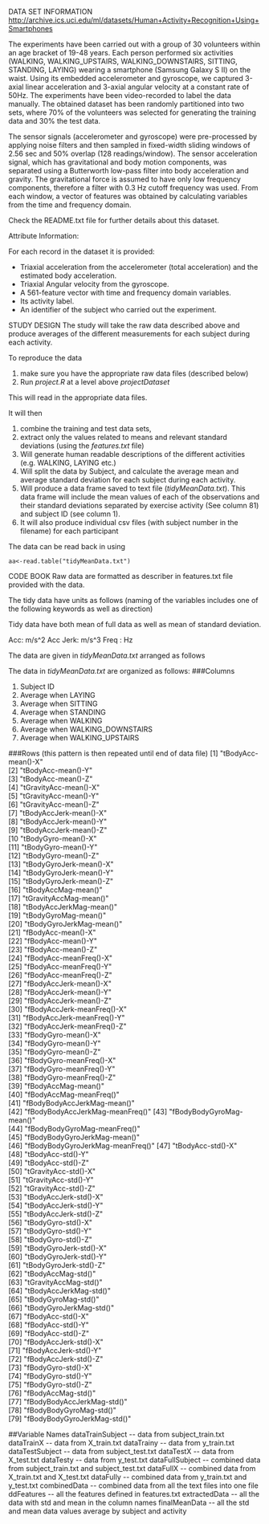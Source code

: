 DATA SET INFORMATION 
http://archive.ics.uci.edu/ml/datasets/Human+Activity+Recognition+Using+Smartphones

The experiments have been carried out with a group of 30 volunteers within an age bracket of 19-48 years. Each person performed six activities (WALKING, WALKING_UPSTAIRS, WALKING_DOWNSTAIRS, SITTING, STANDING, LAYING) wearing a smartphone (Samsung Galaxy S II) on the waist. Using its embedded accelerometer and gyroscope, we captured 3-axial linear acceleration and 3-axial angular velocity at a constant rate of 50Hz. The experiments have been video-recorded to label the data manually. The obtained dataset has been randomly partitioned into two sets, where 70% of the volunteers was selected for generating the training data and 30% the test data.

The sensor signals (accelerometer and gyroscope) were pre-processed by applying noise filters and then sampled in fixed-width sliding windows of 2.56 sec and 50% overlap (128 readings/window). The sensor acceleration signal, which has gravitational and body motion components, was separated using a Butterworth low-pass filter into body acceleration and gravity. The gravitational force is assumed to have only low frequency components, therefore a filter with 0.3 Hz cutoff frequency was used. From each window, a vector of features was obtained by calculating variables from the time and frequency domain.

Check the README.txt file for further details about this dataset.

Attribute Information:

For each record in the dataset it is provided:
- Triaxial acceleration from the accelerometer (total acceleration) and the estimated body acceleration.
- Triaxial Angular velocity from the gyroscope.
- A 561-feature vector with time and frequency domain variables.
- Its activity label.
- An identifier of the subject who carried out the experiment. 


STUDY DESIGN
The study will take the raw data described above and produce averages of the different measurements for each subject during each activity.

To reproduce the data 

1. make sure you have the appropriate raw data files (described below)
2. Run  *project.R* at a level above *projectDataset*

This will read in the appropriate data files.

It will then 

1. combine the training and test data sets, 
2. extract only the values related to means and relevant standard deviations (using the *features.txt* file)
3. Will generate human readable descriptions of the different activities (e.g. WALKING, LAYING etc.)
4. Will split the data by Subject, and calculate the average mean and average standard deviation for each subject during each activity.
5. Will produce a data frame saved to text file (*tidyMeanData.txt*). This data frame will include the mean values of each of the observations and their standard deviations separated by exercise activity (See column 81)  and subject ID (see column 1).
6. It will also produce individual csv files (with subject number in the filename) for each participant

The data can be read back in using

```
aa<-read.table("tidyMeanData.txt")
```

CODE BOOK
Raw data are formatted as describer in features.txt file provided with the data.

The tidy data have units as follows (naming of the variables includes one of the following keywords as well as direction)

Tidy data have both mean of full data as well as mean of standard deviation.

Acc: m/s^2
Acc Jerk: m/s^3
Freq : Hz

The data are given in *tidyMeanData.txt* arranged as follows 

The data in *tidyMeanData.txt* are organized as follows:
###Columns

1. Subject ID
2. Average when LAYING
3. Average when SITTING
4. Average when STANDING
5. Average when WALKING
6. Average when WALKING_DOWNSTAIRS
7. Average when WALKING_UPSTAIRS

###Rows (this pattern is then repeated until end of data file)
[1] "tBodyAcc-mean()-X"              
[2] "tBodyAcc-mean()-Y"              
[3] "tBodyAcc-mean()-Z"              
[4] "tGravityAcc-mean()-X"           
[5] "tGravityAcc-mean()-Y"           
[6] "tGravityAcc-mean()-Z"           
[7] "tBodyAccJerk-mean()-X"          
[8] "tBodyAccJerk-mean()-Y"          
[9] "tBodyAccJerk-mean()-Z"          
[10  "tBodyGyro-mean()-X"             
[11] "tBodyGyro-mean()-Y"             
[12] "tBodyGyro-mean()-Z"             
[13] "tBodyGyroJerk-mean()-X"         
[14] "tBodyGyroJerk-mean()-Y"         
[15] "tBodyGyroJerk-mean()-Z"         
[16] "tBodyAccMag-mean()"             
[17] "tGravityAccMag-mean()"          
[18] "tBodyAccJerkMag-mean()"         
[19] "tBodyGyroMag-mean()"            
[20] "tBodyGyroJerkMag-mean()"        
[21] "fBodyAcc-mean()-X"              
[22] "fBodyAcc-mean()-Y"              
[23] "fBodyAcc-mean()-Z"              
[24] "fBodyAcc-meanFreq()-X"          
[25] "fBodyAcc-meanFreq()-Y"          
[26] "fBodyAcc-meanFreq()-Z"          
[27] "fBodyAccJerk-mean()-X"          
[28] "fBodyAccJerk-mean()-Y"          
[29] "fBodyAccJerk-mean()-Z"          
[30] "fBodyAccJerk-meanFreq()-X"      
[31] "fBodyAccJerk-meanFreq()-Y"      
[32] "fBodyAccJerk-meanFreq()-Z"      
[33] "fBodyGyro-mean()-X"             
[34] "fBodyGyro-mean()-Y"             
[35] "fBodyGyro-mean()-Z"             
[36] "fBodyGyro-meanFreq()-X"         
[37] "fBodyGyro-meanFreq()-Y"         
[38] "fBodyGyro-meanFreq()-Z"         
[39] "fBodyAccMag-mean()"             
[40] "fBodyAccMag-meanFreq()"         
[41] "fBodyBodyAccJerkMag-mean()"     
[42] "fBodyBodyAccJerkMag-meanFreq()" 
[43] "fBodyBodyGyroMag-mean()"        
[44] "fBodyBodyGyroMag-meanFreq()"    
[45] "fBodyBodyGyroJerkMag-mean()"    
[46] "fBodyBodyGyroJerkMag-meanFreq()"
[47] "tBodyAcc-std()-X"               
[48] "tBodyAcc-std()-Y"               
[49] "tBodyAcc-std()-Z"               
[50] "tGravityAcc-std()-X"            
[51] "tGravityAcc-std()-Y"            
[52] "tGravityAcc-std()-Z"            
[53] "tBodyAccJerk-std()-X"           
[54] "tBodyAccJerk-std()-Y"           
[55] "tBodyAccJerk-std()-Z"           
[56] "tBodyGyro-std()-X"              
[57] "tBodyGyro-std()-Y"              
[58] "tBodyGyro-std()-Z"              
[59] "tBodyGyroJerk-std()-X"          
[60] "tBodyGyroJerk-std()-Y"          
[61] "tBodyGyroJerk-std()-Z"          
[62] "tBodyAccMag-std()"              
[63] "tGravityAccMag-std()"           
[64] "tBodyAccJerkMag-std()"          
[65] "tBodyGyroMag-std()"             
[66] "tBodyGyroJerkMag-std()"         
[67] "fBodyAcc-std()-X"               
[68] "fBodyAcc-std()-Y"               
[69] "fBodyAcc-std()-Z"               
[70] "fBodyAccJerk-std()-X"           
[71] "fBodyAccJerk-std()-Y"           
[72] "fBodyAccJerk-std()-Z"           
[73] "fBodyGyro-std()-X"              
[74] "fBodyGyro-std()-Y"              
[75] "fBodyGyro-std()-Z"              
[76] "fBodyAccMag-std()"              
[77] "fBodyBodyAccJerkMag-std()"      
[78] "fBodyBodyGyroMag-std()"         
[79] "fBodyBodyGyroJerkMag-std()"    

##Variable Names
dataTrainSubject -- data from subject_train.txt
dataTrainX 	 -- data from X_train.txt
dataTrainy 	 -- data from y_train.txt
dataTestSubject  -- data from subject_test.txt
dataTestX 	 -- data from X_test.txt
dataTesty 	 -- data from y_test.txt
dataFullSubject  -- combined data from subject_train.txt and subject_test.txt
dataFullX 	 -- combined data from X_train.txt and X_test.txt
dataFully 	 -- combined data from y_train.txt and y_test.txt
combinedData	 -- combined data from all the text files into one file
ddFeatures	 -- all the features defined in features.txt
extractedData    -- all the data with std and mean in the column names
finalMeanData	 -- all the std and mean data values average by subject and activity
